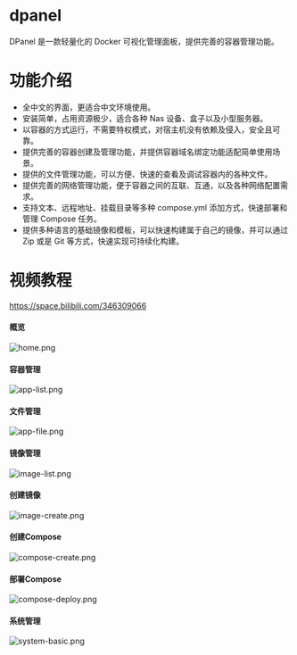 # dpanel

DPanel 是一款轻量化的 Docker 可视化管理面板，提供完善的容器管理功能。

# 功能介绍

- 全中文的界面，更适合中文环境使用。
- 安装简单，占用资源极少，适合各种 Nas 设备、盒子以及小型服务器。
- 以容器的方式运行，不需要特权模式，对宿主机没有依赖及侵入，安全且可靠。
- 提供完善的容器创建及管理功能，并提供容器域名绑定功能适配简单使用场景。
- 提供的文件管理功能，可以方便、快速的查看及调试容器内的各种文件。
- 提供完善的网络管理功能，便于容器之间的互联、互通，以及各种网络配置需求。
- 支持文本、远程地址、挂载目录等多种 compose.yml 添加方式，快速部署和管理 Compose 任务。
- 提供多种语言的基础镜像和模板，可以快速构建属于自己的镜像，并可以通过 Zip 或是 Git 等方式，快速实现可持续化构建。

# 视频教程
https://space.bilibili.com/346309066

#### 概览
![home.png](https://cdn.w7.cc/dpanel/home.png)
#### 容器管理
![app-list.png](https://cdn.w7.cc/dpanel/app-list.png)
#### 文件管理
![app-file.png](https://cdn.w7.cc/dpanel/app-file.png)
#### 镜像管理
![image-list.png](https://cdn.w7.cc/dpanel/image-list.png)
#### 创建镜像
![image-create.png](https://cdn.w7.cc/dpanel/image-create.png)
#### 创建Compose
![compose-create.png](https://cdn.w7.cc/dpanel/compose-create.png)
#### 部署Compose
![compose-deploy.png](https://cdn.w7.cc/dpanel/compose-deploy.png)
#### 系统管理
![system-basic.png](https://cdn.w7.cc/dpanel/system-basic.png)
